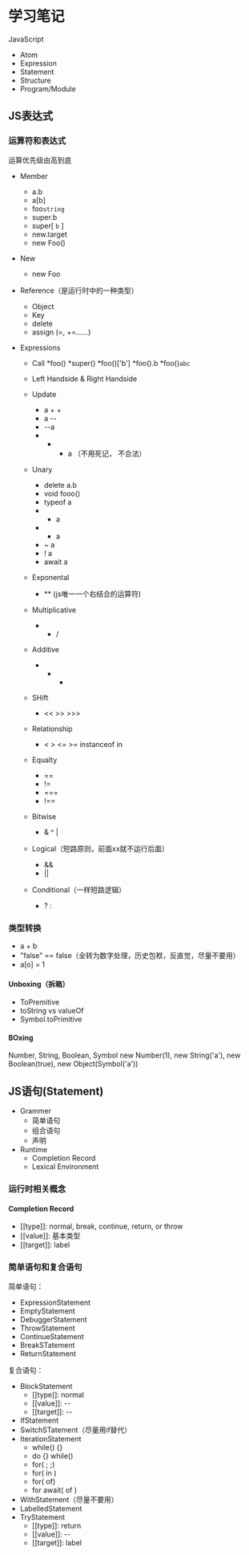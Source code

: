 # 学习笔记

JavaScript

* Atom
* Expression
* Statement
* Structure
* Program/Module

## JS表达式

### 运算符和表达式

运算优先级由高到底

* Member
    * a.b
    * a[b]
    * foo`string`
    * super.b
    * super[ `b` ]
    * new.target
    * new Foo()
* New
    * new Foo

* Reference（是运行时中的一种类型）
    * Object
    * Key
    * delete
    * assign (=, +=……)

* Expressions
    * Call
        *foo()
        *super()
        *foo()['b']
        *foo().b
        *foo()`abc`

    * Left Handside & Right Handside

    * Update
        * a + +
        * a --
        * --a
        * + + a
        （不用死记， 不合法）

    * Unary
        * delete a.b
        * void fooo()
        * typeof a
        * + a
        * - a
        * ~ a
        * ! a
        * await a

    * Exponental
        * ** (js唯一一个右结合的运算符)

    * Multiplicative
        * * /
    * Additive
        * + -
    * SHift
        * << >> >>>
    * Relationship
        * < > <= >= instanceof in
    * Equalty
        * ==
        * !=
        * ===
        * !==
    * Bitwise
        * & ^ |
    * Logical（短路原则，前面xx就不运行后面）
        * &&
        * ||
    * Conditional（一样短路逻辑）
        * ? :

### 类型转换

* a + b
* "false" == false（全转为数字处理，历史包袱，反直觉，尽量不要用）
* a[o] = 1

#### Unboxing（拆箱）

* ToPremitive
* toString vs valueOf
* Symbol.toPrimitive

#### BOxing

Number, String, Boolean, Symbol
new Number(1), new String('a'), new Boolean(true), new Object(Symbol('a'))

## JS语句(Statement)

* Grammer
    * 简单语句
    * 组合语句
    * 声明
* Runtime
    * Completion Record
    * Lexical Environment

### 运行时相关概念

#### Completion Record

* [[type]]: normal, break, continue, return, or throw
* [[value]]: 基本类型
* [[target]]: label

### 简单语句和复合语句

简单语句：

* ExpressionStatement
* EmptyStatement
* DebuggerStatement
* ThrowStatement
* ContinueStatement
* BreakSTatement
* ReturnStatement

复合语句：
* BlockStatement
    * [[type]]: normal
    * [[value]]: --
    * [[target]]: --
* IfStatement
* SwitchSTatement（尽量用if替代）
* IterationStatement
    * while() {}
    * do {} while()
    * for( ; ;)
    * for( in )
    * for( of)
    * for await( of )
* WithStatement（尽量不要用）
* LabelledStatement
* TryStatement
    * [[type]]: return
    * [[value]]: --
    * [[target]]: label

